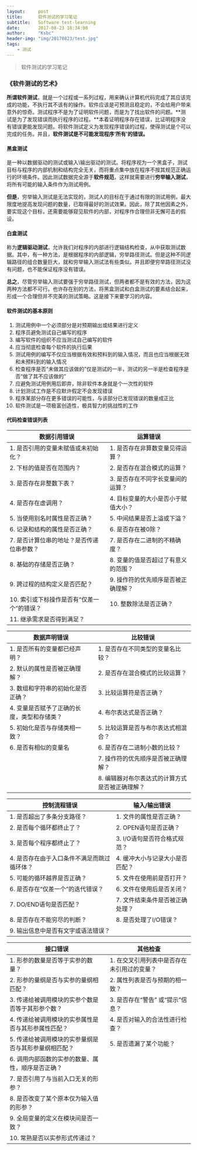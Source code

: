 ```yaml
---
layout:     post
title:      软件测试的学习笔记
subtitle:   Software test-learning
date:       2017-08-23 18:34:00
author:     "Ksbc"
header-img: "img/20170823/test.jpg"
tags:
    - 测试
---
```


>  软件测试的学习笔记

### 《软件测试的艺术》

**所谓软件测试**，就是一个过程或一系列过程，用来确认计算机代码完成了其应该完成的功能，不执行其不该有的操作。软件应该是可预测且稳定的，不会给用户带来意外的惊奇。测试程序不是为了证明软件问题，而是为了找出软件的问题。**测试是为了发现错误而执行程序的过程。**本着证明程序存在错误，比证明程序没有错误更能发现问题。将软件测试定义为发现程序错误的过程，使得测试是个可以完成的任务。并且，**软件测试是不可能发现程序‘所有’的错误。**



#### 黑盒测试

是一种以数据驱动的测试或输入\输出驱动的测试。将程序视为一个黑盒子，测试目标与程序的内部机制和结构完全无关，而将重点集中放在程序不按其规范正确运行的环境条件。因此测试数据完全源于**软件规范**，这样就需要进行**穷举输入测试**，将所有可能的输入条件作为测试用例。

**但是**，穷举输入测试是无法实现的，测试人的目标在于通过有限的测试用例，最大限度地提高发现问题的数量，已取得最好的测试效果。因此，除了其他因素之外，要实现这个目标，还需要能够窥见软件的内部，对程序作合理但非无懈可击的假设。



#### 白盒测试

称为**逻辑驱动测试**，允许我们对程序的内部进行逻辑结构检查，从中获取测试数据。其中，有一种方法，是根据程序的内部逻辑，穷举路径测试。但是这种不同逻辑路径的组合数量巨大，就和穷举输入测试法有些类似。并且即便穷举路径测试没有问题，也不能保证程序没有错误。

**总之**，尽管穷举输入测试要强于穷举路径测试，但两者都不是有效的方法，因为这两种方法都不可行。也许存在别的方法，将黑盒测试和白盒测试的要素结合起来，形成一个合理但并不完美的测试策略。这是接下来要学习的内容。

#### 软件测试的基本原则

1. 测试用例中一个必须部分是对预期输出或结果进行定义
2. 程序员避免测试自己编写的程序
3. 编写软件的组织不应当测试自己编写的软件
4. 应当彻底检查每个软件的执行后果
5. 测试用例的编写不仅应当根据有效和预料到的输入情况，而且也应当根据无效和未预料到的输入情况
6. 检查程序是否“未做其应该做的”仅是测试的一半，测试的另一半是检查程序是否“做了其不应该做的”
7. 应避免测试用例用后即弃，除非软件本身就是个一次性的软件
8. 计划测试工作是不应默许假定不会发现错误
9. 程序某部分存在更多错误的可能性，与该部分已发现错误的数量成正比
10. 软件测试是一项极富创造性，极具智力的挑战性的工作


#### 代码检查错误列表

| 数据引用错误                   | 运算错误                |
| ------------------------ | ------------------- |
| 1. 是否引用的变量未赋值或未初始化？      | 1. 是否存在非算数变量见得运算？   |
| 2. 下标的值是否在范围内？           | 2. 是否存在混合模式的运算？     |
| 3. 是否存在非整数下表？            | 3. 是否存在不同字长变量间的运算？  |
| 4. 是否存在虚调用？              | 4. 目标变量的大小是否小于赋值大小？ |
| 5. 当使用别名时属性是否正确？         | 5. 中间结果是否上溢或下溢？     |
| 6. 记录和结构的属性是否正确？         | 6. 是否存在被0除？         |
| 7. 是否计算位串的地址？是否传递位串参数？   | 7. 是否存在二进制的不精确度？    |
| 8. 基础的存储是否正确？            | 8. 变量的值是否超过了有意义的范围？ |
| 9. 跨过程的结构定义是否匹配？         | 9. 操作符的优先顺序是否被正确理解？ |
| 10. 索引或下标操作是否有“仅差一个”的错误？ | 10. 整数除法是否正确？       |
| 11. 继承需求是否得到满足？          |                     |

| 数据声明错误                  | 比较错误                      |
| ----------------------- | ------------------------- |
| 1. 是否所有的变量都已经声明？        | 1. 是否存在不同类型的变量名比较？        |
| 2. 默认的属性是否被正确理解？        | 2. 是否存在混合模式的比较运算？         |
| 3. 数组和字符串的初始化是否正确？      | 3. 比较运算符是否正确？             |
| 4. 变量是否赋予了正确的长度，类型和存储类？ | 4. 布尔表达式是否正确？             |
| 5. 初始化是否与存储类相一致？        | 5. 比较运算是否与布尔表达式相混合？       |
| 6. 是否有相似的变量名            | 6. 是否存在二进制小数的比较？          |
|                         | 7. 操作符的优先顺序是否被正确理解？       |
|                         | 8. 编辑器对布尔表达式的计算方式是否被正确理解？ |

| 控制流程错误                  | 输入/输出错误           |
| ----------------------- | ----------------- |
| 1. 是否超出了多条分支路径？         | 1. 文件的属性是否正确？     |
| 2. 是否每个循环都终止了？          | 2. OPEN语句是否正确？    |
| 3. 是否每个程序都终止了？          | 3. I/O语句是否符合格式规范？ |
| 4. 是否存在由于入口条件不满足而跳过循环体？ | 4. 缓冲大小与记录大小是否匹配？ |
| 5. 可能的循环越界是否正确？         | 5. 文件在使用前是否打开？    |
| 6. 是否存在“仅差一个”的迭代错误？     | 6. 文件在使用后是否关闭？    |
| 7. DO/END语句是否匹配？        | 7. 文件结束条件是否被正确处理？ |
| 8. 是否存在不能穷尽的判断？         | 8. 是否处理了I/O错误？    |
| 9. 输出信息中是否有文字或语法错误？     |                   |

| 接口错误                         | 其他检查                    |
| ---------------------------- | ----------------------- |
| 1. 形参的数量是否等于实参的数量？           | 1. 在交叉引用列表中是否存在未引用过的变量？ |
| 2. 形参的量纲是否与实参的量纲相匹配？         | 2. 属性列表是否与预期的相一致？       |
| 3. 传递给被调用模块的实参个数是否等于其形参个数？   | 3. 是否存在“警告” 或“提示”信息？    |
| 4. 传递给被调用模块的实参属性是否与其形参属性匹配？  | 4. 是否对输入的合法性进行检查？       |
| 5. 传递给被调用模块的实参量纲是否与其形参量纲相匹配？ | 5. 是否遗漏了某个功能？           |
| 6. 调用内部函数的实参的数量、属性，顺序是否正确？   |                         |
| 7. 是否引用了与当前入口无关的形参？          |                         |
| 8. 是否改变了某个原本仅为输入值的形参？        |                         |
| 9. 全局变量的定义在模块间是否一致？          |                         |
| 10. 常熟是否以实参形式传递过？            |                         |

